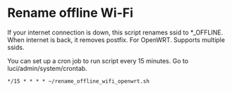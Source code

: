 # Rename offline Wi-Fi
If your internet connection is down, this script renames ssid to *_OFFLINE. When internet is back, it removes postfix. For OpenWRT. Supports multiple ssids.

You can set up a cron job to run script every 15 minutes. Go to luci/admin/system/crontab.
```
*/15 * * * * ~/rename_offline_wifi_openwrt.sh
```
